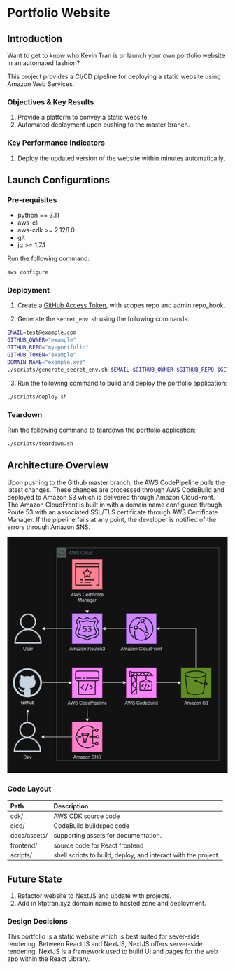 # Portfolio Website

## Introduction

Want to get to know who Kevin Tran is or launch your own portfolio website in an automated fashion?

This project provides a CI/CD pipeline for deploying a static website using Amazon Web Services.

### Objectives & Key Results

1. Provide a platform to convey a static website.
2. Automated deployment upon pushing to the master branch.

### Key Performance Indicators

1. Deploy the updated version of the website within minutes automatically.

## Launch Configurations

### Pre-requisites

- python == 3.11
- aws-cli
- aws-cdk >= 2.128.0
- git
- jq >= 1.7.1

Run the following command:

```bash
aws configure
```

### Deployment

1. Create a [GitHub Access Token](https://help.github.com/en/github/authenticating-to-github/creating-a-personal-access-token-for-the-command-line), with scopes repo and admin:repo_hook.

2. Generate the `secret_env.sh` using the following commands:

```bash
EMAIL=test@example.com
GITHUB_OWNER="example"
GITHUB_REPO="my-portfolio"
GITHUB_TOKEN="example"
DOMAIN_NAME="example.xyz"
./scripts/generate_secret_env.sh $EMAIL $GITHUB_OWNER $GITHUB_REPO $GITHUB_TOKEN $DOMAIN_NAME
```

3. Run the following command to build and deploy the portfolio application:

```bash
./scripts/deploy.sh
```

### Teardown

Run the following command to teardown the portfolio application:

```bash
./scripts/teardown.sh
```

## Architecture Overview

Upon pushing to the Github master branch, the AWS CodePipeline pulls the latest changes. These changes are processed through AWS CodeBuild and deployed to Amazon S3 which is delivered through Amazon CloudFront. The Amazon CloudFront is built in with a domain name configured through Route 53 with an associated SSL/TLS certificate through AWS Certificate Manager. If the pipeline fails at any point, the developer is notified of the errors through Amazon SNS.

![Architecture Diagram](docs/assets/architecture-diagram.png)

### Code Layout

| Path         | Description                                                    |
| :----------- | :------------------------------------------------------------- |
| cdk/         | AWS CDK source code                                            |
| cicd/        | CodeBuild buildspec code                                       |
| docs/assets/ | supporting assets for documentation.                           |
| frontend/    | source code for React frontend                                 |
| scripts/     | shell scripts to build, deploy, and interact with the project. |

## Future State

1. Refactor website to NextJS and update with projects.
2. Add in ktptran.xyz domain name to hosted zone and deployment.

### Design Decisions

This portfolio is a static website which is best suited for sever-side rendering. Between ReactJS and NextJS, NextJS offers server-side rendering. NextJS is a framework used to build UI and pages for the web app within the React Library.
